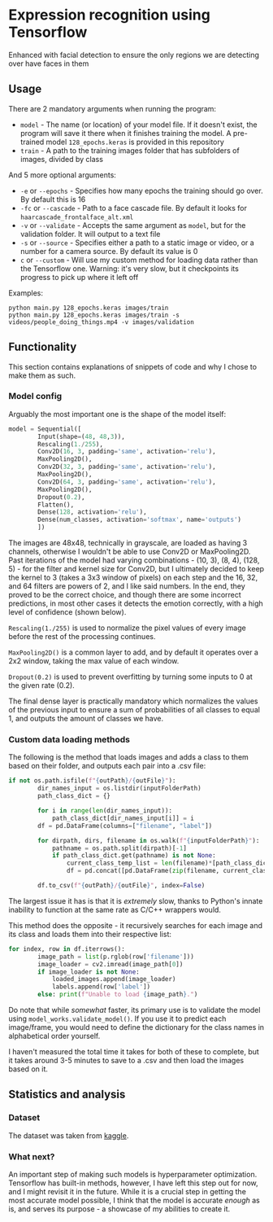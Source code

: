 # Expression recognition using Tensorflow
Enhanced with facial detection to ensure the only regions we are detecting over have faces in them

## Usage

There are 2 mandatory arguments when running the program:
 - `model` - The name (or location) of your model file. If it doesn't exist, the program will save it there when it finishes training the model. A pre-trained model `128_epochs.keras` is provided in this repository
 - `train` - A path to the training images folder that has subfolders of images, divided by class

And 5 more optional arguments:
 - `-e` or `--epochs` - Specifies how many epochs the training should go over. By default this is 16
 - `-fc` or `--cascade` - Path to a face cascade file. By default it looks for `haarcascade_frontalface_alt.xml`
 - `-v` or `--validate` - Accepts the same argument as `model`, but for the validation folder. It will output to a text file
 - `-s` or `--source` - Specifies either a path to a static image or video, or a number for a camera source. By default its value is 0
 - `c` or `--custom` - Will use my custom method for loading data rather than the Tensorflow one. Warning: it's very slow, but it checkpoints its progress to pick up where it left off

Examples: 
```
python main.py 128_epochs.keras images/train
python main.py 128_epochs.keras images/train -s videos/people_doing_things.mp4 -v images/validation
```

## Functionality
This section contains explanations of snippets of code and why I chose to make them as such.

### Model config
Arguably the most important one is the shape of the model itself:
```python
model = Sequential([
        Input(shape=(48, 48,3)),
        Rescaling(1./255),
        Conv2D(16, 3, padding='same', activation='relu'),
        MaxPooling2D(),
        Conv2D(32, 3, padding='same', activation='relu'),
        MaxPooling2D(),
        Conv2D(64, 3, padding='same', activation='relu'),
        MaxPooling2D(),
        Dropout(0.2),
        Flatten(),
        Dense(128, activation='relu'),
        Dense(num_classes, activation='softmax', name='outputs')
        ])
```
The images are 48x48, technically in grayscale, are loaded as having 3 channels, otherwise I wouldn't be able to use Conv2D or MaxPooling2D. Past iterations of the model had varying combinations - (10, 3), (8, 4), (128, 5) - for the filter and kernel size for Conv2D, but I ultimately decided to keep the kernel to 3 (takes a 3x3 window of pixels) on each step and the 16, 32, and 64 filters are powers of 2, and I like said numbers. In the end, they proved to be the correct choice, and though there are some incorrect predictions, in most other cases it detects the emotion correctly, with a high level of confidence (shown below).

`Rescaling(1./255)` is used to normalize the pixel values of every image before the rest of the processing continues.

`MaxPooling2D()` is a common layer to add, and by default it operates over a 2x2 window, taking the max value of each window.

`Dropout(0.2)` is used to prevent overfitting by turning some inputs to 0 at the given rate (0.2).

The final dense layer is practically mandatory which normalizes the values of the previous input to ensure a sum of probabilities of all classes to equal 1, and outputs the amount of classes we have.

### Custom data loading methods
The following is the method that loads images and adds a class to them based on their folder, and outputs each pair into a .csv file:
```python
if not os.path.isfile(f"{outPath}/{outFile}"):
        dir_names_input = os.listdir(inputFolderPath)
        path_class_dict = {}

        for i in range(len(dir_names_input)):
            path_class_dict[dir_names_input[i]] = i
        df = pd.DataFrame(columns=["filename", "label"])

        for dirpath, dirs, filename in os.walk(f"{inputFolderPath}"):
            pathname = os.path.split(dirpath)[-1]
            if path_class_dict.get(pathname) is not None:
                current_class_temp_list = len(filename)*[path_class_dict.get(pathname)]
                df = pd.concat([pd.DataFrame(zip(filename, current_class_temp_list), columns=df.columns), df], ignore_index=True)

        df.to_csv(f"{outPath}/{outFile}", index=False)
```
The largest issue it has is that it is *extremely* slow, thanks to Python's innate inability to function at the same rate as C/C++ wrappers would.

This method does the opposite - it recursively searches for each image and its class and loads them into their respective list:
```python
for index, row in df.iterrows():
        image_path = list(p.rglob(row['filename']))
        image_loader = cv2.imread(image_path[0])
        if image_loader is not None:
            loaded_images.append(image_loader)
            labels.append(row['label'])
        else: print(f"Unable to load {image_path}.")
```
Do note that while *somewhat* faster, its primary use is to validate the model using `model_works.validate_model()`. If you use it to predict each image/frame, you would need to define the dictionary for the class names in alphabetical order yourself.

I haven't measured the total time it takes for both of these to complete, but it takes around 3-5 minutes to save to a .csv and then load the images based on it.

## Statistics and analysis

### Dataset
The dataset was taken from [kaggle](https://www.kaggle.com/datasets/jonathanoheix/face-expression-recognition-dataset).

### What next?
An important step of making such models is hyperparameter optimization. Tensorflow has built-in methods, however, I have left this step out for now, and I might revisit it in the future. While it is a crucial step in getting the most accurate model possible, I think that the model is accurate *enough* as is, and serves its purpose - a showcase of my abilities to create it.
